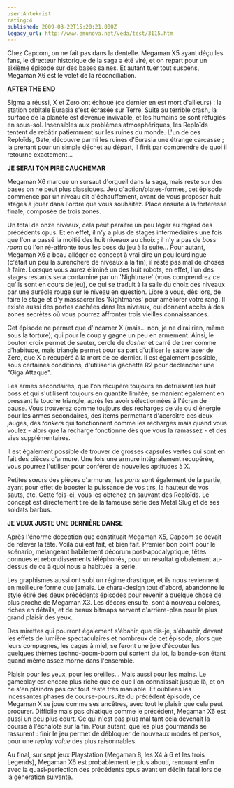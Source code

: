 ```yaml
---
user:Antekrist
rating:4
published: 2009-03-22T15:20:21.000Z
legacy_url: http://www.emunova.net/veda/test/3115.htm
---
```

Chez Capcom, on ne fait pas dans la dentelle. Megaman X5 ayant déçu les fans, le directeur historique de la saga a été viré, et on repart pour un sixième épisode sur des bases saines. Et autant tuer tout suspens, Megaman X6 est le volet de la réconciliation.  

  

**AFTER THE END**  

Sigma a réussi, X et Zero ont échoué (ce dernier en est mort d'ailleurs) : la station orbitale Eurasia s'est écrasée sur Terre. Suite au terrible crash, la surface de la planète est devenue invivable, et les humains se sont réfugiés en sous-sol. Insensibles aux problèmes atmosphériques, les Reploïds tentent de rebâtir patiemment sur les ruines du monde. L'un de ces Reploïds, Gate, découvre parmi les ruines d'Eurasia une étrange carcasse ; la prenant pour un simple déchet au départ, il finit par comprendre de quoi il retourne exactement...  

  

**JE SERAI TON PIRE CAUCHEMAR**  

Megaman X6 marque un sursaut d'orgueil dans la saga, mais reste sur des bases on ne peut plus classiques. Jeu d'action/plates-formes, cet épisode commence par un niveau dit d'échauffement, avant de vous proposer huit stages à jouer dans l'ordre que vous souhaitez. Place ensuite à la forteresse finale, composée de trois zones.  

Un total de onze niveaux, cela peut paraître un peu léger au regard des précédents opus. Et en effet, il n'y a plus de stages intermédiaires une fois que l'on a passé la moitié des huit niveaux au choix ; il n'y a pas de _boss room_ où l'on ré-affronte tous les boss du jeu à la suite... Pour autant, Megaman X6 a beau alléger ce concept à vrai dire un peu lourdingue (c'était un peu la surenchère de niveaux à la fin), il reste pas mal de choses à faire. Lorsque vous aurez éliminé un des huit robots, en effet, l'un des stages restants sera contaminé par un 'Nightmare' (vous comprendrez ce qu'ils sont en cours de jeu), ce qui se traduit à la salle du choix des niveaux par une auréole rouge sur le niveau en question. Libre à vous, dès lors, de faire le stage et d'y massacrer les 'Nightmares' pour améliorer votre rang. Il existe aussi des portes cachées dans les niveaux, qui donnent accès à des zones secrètes où vous pourrez affronter trois vieilles connaissances.  

Cet épisode ne permet que d'incarner X (mais... non, je ne dirai rien, même sous la torture), qui pour le coup y gagne un peu en armement. Ainsi, le bouton croix permet de sauter, cercle de _dasher_ et carré de tirer comme d'habitude, mais triangle permet pour sa part d'utiliser le sabre laser de Zero, que X a récupéré à la mort de ce dernier. Il est également possible, sous certaines conditions, d'utiliser la gâchette R2 pour déclencher une "Giga Attaque".  

Les armes secondaires, que l'on récupère toujours en détruisant les huit boss et qui s'utilisent toujours en quantité limitée, se manient également en pressant la touche triangle, après les avoir sélectionnées à l'écran de pause. Vous trouverez comme toujours des recharges de vie ou d'énergie pour les armes secondaires, des items permettant d'accroître ces deux jauges, des _tankers_ qui fonctionnent comme les recharges mais quand vous voulez - alors que la recharge fonctionne dès que vous la ramassez - et des vies supplémentaires.  

Il est également possible de trouver de grosses capsules vertes qui sont en fait des pièces d'armure. Une fois une armure intégralement récupérée, vous pourrez l'utiliser pour conférer de nouvelles aptitudes à X.  

Petites sœurs des pièces d'armures, les _parts_ sont également de la partie, ayant pour effet de booster la puissance de vos tirs, la hauteur de vos sauts, etc. Cette fois-ci, vous les obtenez en sauvant des Reploïds. Le concept est directement tiré de la fameuse série des Metal Slug et de ses soldats barbus.  

  

**JE VEUX JUSTE UNE DERNIÈRE DANSE**  

Après l'énorme déception que constituait Megaman X5, Capcom se devait de relever la tête. Voilà qui est fait, et bien fait. Premier bon point pour le scénario, mélangeant habilement décorum post-apocalyptique, têtes connues et rebondissements téléphonés, pour un résultat globalement au-dessus de ce à quoi nous a habitués la série.  

Les graphismes aussi ont subi un régime drastique, et ils nous reviennent en meilleure forme que jamais. Le chara-design tout d'abord, abandonne le style étiré des deux précédents épisodes pour revenir à quelque chose de plus proche de Megaman X3\. Les décors ensuite, sont à nouveau colorés, riches en détails, et de beaux bitmaps servent d'arrière-plan pour le plus grand plaisir des yeux.  

Des mirettes qui pourront également s'ébahir, que dis-je, s'ébaubir, devant les effets de lumière spectaculaires et nombreux de cet épisode, alors que leurs compagnes, les cages à miel, se feront une joie d'écouter les quelques thèmes techno-boom-boom qui sortent du lot, la bande-son étant quand même assez morne dans l'ensemble.  

Plaisir pour les yeux, pour les oreilles... Mais aussi pour les mains. Le gameplay est encore plus riche que ce que l'on connaissait jusque là, et on ne s'en plaindra pas car tout reste très maniable. Et oubliées les incessantes phases de course-poursuite du précédent épisode, ce Megaman X se joue comme ses ancêtres, avec tout le plaisir que cela peut procurer. Difficile mais pas chiatique comme le précédent, Megaman X6 est aussi un peu plus court. Ce qui n'est pas plus mal tant cela devenait la course à l'échalote sur la fin. Pour autant, que les plus gourmands se rassurent : finir le jeu permet de débloquer de nouveaux modes et persos, pour une _replay value_ des plus raisonnables.  

Au final, sur sept jeux Playstation (Megaman 8, les X4 à 6 et les trois Legends), Megaman X6 est probablement le plus abouti, renouant enfin avec la quasi-perfection des précédents opus avant un déclin fatal lors de la génération suivante.
